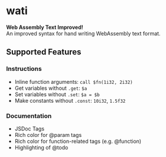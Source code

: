 # wati
**Web Assembly Text Improved!**
<br>
An improved syntax for hand writing WebAssembly text format.


## Supported Features
### Instructions
 - Inline function arguments: `call $fn(1i32, 2i32)`
 - Get variables without `.get`: `$a`
 - Set variables without `.set`: `$a = $b`
 - Make constants without `.const`: `10i32`, `1.5f32`
### Documentation
 - JSDoc Tags
 - Rich color for @param tags
 - Rich color for function-related tags (e.g. @function)
 - Highlighting of @todo